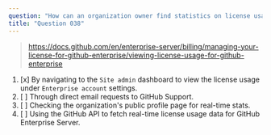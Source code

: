 ```yaml
---
question: "How can an organization owner find statistics on license usage for their GitHub Enterprise Server?"
title: "Question 038"
---
```


> https://docs.github.com/en/enterprise-server/billing/managing-your-license-for-github-enterprise/viewing-license-usage-for-github-enterprise
1. [x] By navigating to the `Site admin` dashboard to view the license usage under `Enterprise account` settings.
1. [ ] Through direct email requests to GitHub Support.
1. [ ] Checking the organization's public profile page for real-time stats.
1. [ ] Using the GitHub API to fetch real-time license usage data for GitHub Enterprise Server.
